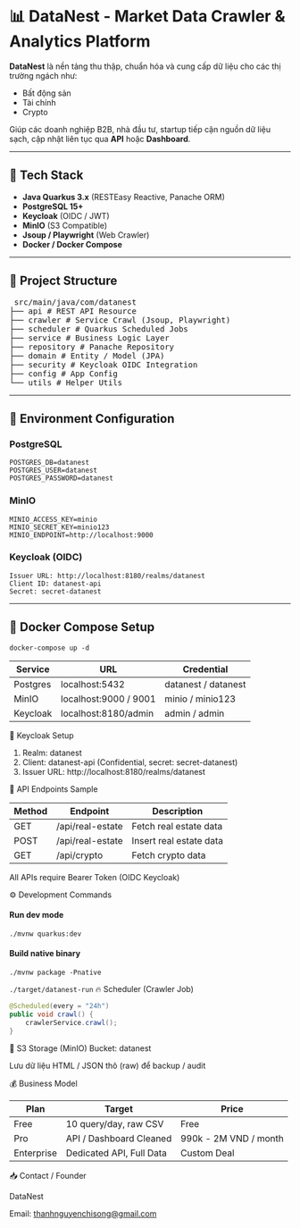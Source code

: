 # 📊 DataNest - Market Data Crawler & Analytics Platform

**DataNest** là nền tảng thu thập, chuẩn hóa và cung cấp dữ liệu cho các thị trường ngách như:
- Bất động sản
- Tài chính
- Crypto

Giúp các doanh nghiệp B2B, nhà đầu tư, startup tiếp cận nguồn dữ liệu sạch, cập nhật liên tục qua **API** hoặc **Dashboard**.

---

## 🚀 Tech Stack

- **Java Quarkus 3.x** (RESTEasy Reactive, Panache ORM)
- **PostgreSQL 15+**
- **Keycloak** (OIDC / JWT)
- **MinIO** (S3 Compatible)
- **Jsoup / Playwright** (Web Crawler)
- **Docker / Docker Compose**

---

## 📂 Project Structure
<pre> src/main/java/com/datanest 
├── api # REST API Resource 
├── crawler # Service Crawl (Jsoup, Playwright) 
├── scheduler # Quarkus Scheduled Jobs 
├── service # Business Logic Layer 
├── repository # Panache Repository 
├── domain # Entity / Model (JPA) 
├── security # Keycloak OIDC Integration 
├── config # App Config 
└── utils # Helper Utils </pre>

---

## 🔧 Environment Configuration

### PostgreSQL
```env
POSTGRES_DB=datanest
POSTGRES_USER=datanest
POSTGRES_PASSWORD=datanest
```

### MinIO
```env
MINIO_ACCESS_KEY=minio
MINIO_SECRET_KEY=minio123
MINIO_ENDPOINT=http://localhost:9000
```

### Keycloak (OIDC)
```env
Issuer URL: http://localhost:8180/realms/datanest
Client ID: datanest-api
Secret: secret-datanest
```
---

## 🐳 Docker Compose Setup

```
docker-compose up -d
```

| Service  | URL                   | Credential          |
| -------- | --------------------- | ------------------- |
| Postgres | localhost:5432        | datanest / datanest |
| MinIO    | localhost:9000 / 9001 | minio / minio123    |
| Keycloak | localhost:8180/admin  | admin / admin       |


🔑 Keycloak Setup
1. Realm: datanest
2. Client: datanest-api (Confidential, secret: secret-datanest)
3. Issuer URL: http://localhost:8180/realms/datanest

📡 API Endpoints Sample

| Method | Endpoint         | Description             |
| ------ | ---------------- | ----------------------- |
| GET    | /api/real-estate | Fetch real estate data  |
| POST   | /api/real-estate | Insert real estate data |
| GET    | /api/crypto      | Fetch crypto data       |

All APIs require Bearer Token (OIDC Keycloak)

⚙️ Development Commands
#### Run dev mode
```./mvnw quarkus:dev```
#### Build native binary
```./mvnw package -Pnative```

```./target/datanest-run```
🔥 Scheduler (Crawler Job)
```java
@Scheduled(every = "24h")
public void crawl() {
    crawlerService.crawl();
}
```
📂 S3 Storage (MinIO)
Bucket: datanest

Lưu dữ liệu HTML / JSON thô (raw) để backup / audit

💰 Business Model

| Plan       | Target                   | Price                 |
| ---------- | ------------------------ | --------------------- |
| Free       | 10 query/day, raw CSV    | Free                  |
| Pro        | API / Dashboard Cleaned  | 990k - 2M VND / month |
| Enterprise | Dedicated API, Full Data | Custom Deal           |

📥 Contact / Founder

DataNest

Email: thanhnguyenchisong@gmail.com